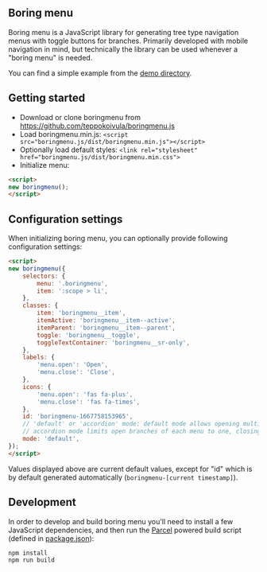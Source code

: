 Boring menu
-----------

Boring menu is a JavaScript library for generating tree type navigation menus with toggle buttons for branches. Primarily developed with mobile navigation in mind, but technically the library can be used whenever a "boring menu" is needed.

You can find a simple example from the [demo directory](./demo/index.html).

## Getting started

- Download or clone boringmenu from https://github.com/teppokoivula/boringmenu.js
- Load boringmenu.min.js: `<script src="boringmenu.js/dist/boringmenu.min.js"></script>`
- Optionally load default styles: `<link rel="stylesheet" href="boringmenu.js/dist/boringmenu.min.css">`
- Initialize menu:

```HTML
<script>
new boringmenu();
</script>
```

## Configuration settings

When initializing boring menu, you can optionally provide following configuration settings:

```HTML
<script>
new boringmenu({
	selectors: {
		menu: '.boringmenu',
		item: ':scope > li',
	},
	classes: {
		item: 'boringmenu__item',
		itemActive: 'boringmenu__item--active',
		itemParent: 'boringmenu__item--parent',
		toggle: 'boringmenu__toggle',
		toggleTextContainer: 'boringmenu__sr-only',
	},
	labels: {
		'menu.open': 'Open',
		'menu.close': 'Close',
	},
	icons: {
		'menu.open': 'fas fa-plus',
		'menu.close': 'fas fa-times',
	},
	id: 'boringmenu-1667758153965',
	// 'default' or 'accordion' mode: default mode allows opening multiple menu branches, while
	// accordion mode limits open branches of each menu to one, closing all others automatically
	mode: 'default',
});
</script>
```

Values displayed above are current default values, except for "id" which is by default generated automatically (`boringmenu-[current timestamp]`).

## Development

In order to develop and build boring menu you'll need to install a few JavaScript dependencies, and then run the [Parcel](https://parceljs.org/) powered build script (defined in [package.json](./package.json)):

```
npm install
npm run build
```
